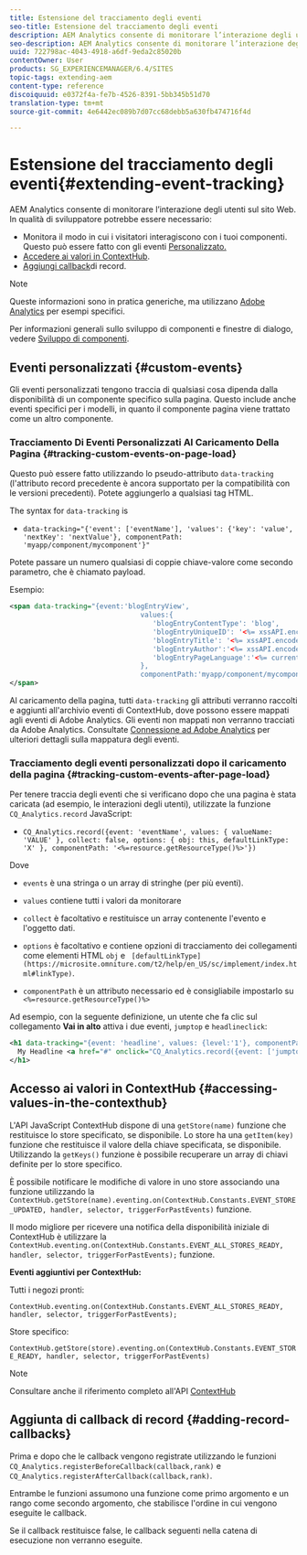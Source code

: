 ```yaml
---
title: Estensione del tracciamento degli eventi
seo-title: Estensione del tracciamento degli eventi
description: AEM Analytics consente di monitorare l’interazione degli utenti sul sito Web
seo-description: AEM Analytics consente di monitorare l’interazione degli utenti sul sito Web
uuid: 722798ac-4043-4918-a6df-9eda2c85020b
contentOwner: User
products: SG_EXPERIENCEMANAGER/6.4/SITES
topic-tags: extending-aem
content-type: reference
discoiquuid: e0372f4a-fe7b-4526-8391-5bb345b51d70
translation-type: tm+mt
source-git-commit: 4e6442ec089b7d07cc68debb5a630fb474716f4d

---
```



# Estensione del tracciamento degli eventi{#extending-event-tracking}

AEM Analytics consente di monitorare l’interazione degli utenti sul sito Web. In qualità di sviluppatore potrebbe essere necessario:

* Monitora il modo in cui i visitatori interagiscono con i tuoi componenti. Questo può essere fatto con gli eventi [Personalizzato.](#custom-events)
* [Accedere ai valori in ContextHub](/help/sites-developing/extending-analytics.md#accessing-values-in-the-contexthub).
* [Aggiungi callback](#adding-record-callbacks)di record.

>[!NOTE]
>
>Queste informazioni sono in pratica generiche, ma utilizzano [Adobe Analytics](/help/sites-administering/adobeanalytics.md) per esempi specifici.
>
>Per informazioni generali sullo sviluppo di componenti e finestre di dialogo, vedere [Sviluppo di componenti](/help/sites-developing/components.md).

## Eventi personalizzati {#custom-events}

Gli eventi personalizzati tengono traccia di qualsiasi cosa dipenda dalla disponibilità di un componente specifico sulla pagina. Questo include anche eventi specifici per i modelli, in quanto il componente pagina viene trattato come un altro componente.

### Tracciamento Di Eventi Personalizzati Al Caricamento Della Pagina {#tracking-custom-events-on-page-load}

Questo può essere fatto utilizzando lo pseudo-attributo `data-tracking` (l&#39;attributo record precedente è ancora supportato per la compatibilità con le versioni precedenti). Potete aggiungerlo a qualsiasi tag HTML.

The syntax for `data-tracking` is

* `data-tracking="{'event': ['eventName'], 'values': {'key': 'value', 'nextKey': 'nextValue'}, componentPath: 'myapp/component/mycomponent'}"`

Potete passare un numero qualsiasi di coppie chiave-valore come secondo parametro, che è chiamato payload.

Esempio:

```xml
<span data-tracking="{event:'blogEntryView', 
                                values:{
                                   'blogEntryContentType': 'blog', 
                                   'blogEntryUniqueID': '<%= xssAPI.encodeForJSString(entry.getId()) %>',
                                   'blogEntryTitle': '<%= xssAPI.encodeForJSString(entry.getTitle()) %>',
                                   'blogEntryAuthor':'<%= xssAPI.encodeForJSString(entry.getAuthor()) %>',
                                   'blogEntryPageLanguage':'<%= currentPage.getLanguage(true) %>'
                                },
                                componentPath:'myapp/component/mycomponent'}">
</span>
```

Al caricamento della pagina, tutti `data-tracking` gli attributi verranno raccolti e aggiunti all&#39;archivio eventi di ContextHub, dove possono essere mappati agli eventi di Adobe Analytics. Gli eventi non mappati non verranno tracciati da Adobe Analytics. Consultate [Connessione ad Adobe Analytics](/help/sites-administering/adobeanalytics.md) per ulteriori dettagli sulla mappatura degli eventi.

### Tracciamento degli eventi personalizzati dopo il caricamento della pagina {#tracking-custom-events-after-page-load}

Per tenere traccia degli eventi che si verificano dopo che una pagina è stata caricata (ad esempio, le interazioni degli utenti), utilizzate la funzione `CQ_Analytics.record` JavaScript:

* `CQ_Analytics.record({event: 'eventName', values: { valueName: 'VALUE' }, collect: false, options: { obj: this, defaultLinkType: 'X' }, componentPath: '<%=resource.getResourceType()%>'})`

Dove

* `events` è una stringa o un array di stringhe (per più eventi).

* `values` contiene tutti i valori da monitorare
* `collect` è facoltativo e restituisce un array contenente l&#39;evento e l&#39;oggetto dati.
* `options` è facoltativo e contiene opzioni di tracciamento dei collegamenti come elementi HTML `obj` e ` [defaultLinkType](https://microsite.omniture.com/t2/help/en_US/sc/implement/index.html#linkType)`.

* `componentPath` è un attributo necessario ed è consigliabile impostarlo su `<%=resource.getResourceType()%>`

Ad esempio, con la seguente definizione, un utente che fa clic sul collegamento **Vai in alto** attiva i due eventi, `jumptop` e `headlineclick`:

```xml
<h1 data-tracking="{event: 'headline', values: {level:'1'}, componentPath: '<%=resource.getResourceType()%>'}">
  My Headline <a href="#" onclick="CQ_Analytics.record({event: ['jumptop','headlineclick'],  values: {level:'1'}, componentPath: '<%=resource.getResourceType()%>'})">Jump to top</a>
</h1>
```

## Accesso ai valori in ContextHub {#accessing-values-in-the-contexthub}

L&#39;API JavaScript ContextHub dispone di una `getStore(name)` funzione che restituisce lo store specificato, se disponibile. Lo store ha una `getItem(key)` funzione che restituisce il valore della chiave specificata, se disponibile. Utilizzando la `getKeys()` funzione è possibile recuperare un array di chiavi definite per lo store specifico.

È possibile notificare le modifiche di valore in uno store associando una funzione utilizzando la `ContextHub.getStore(name).eventing.on(ContextHub.Constants.EVENT_STORE_UPDATED, handler, selector, triggerForPastEvents)` funzione.

Il modo migliore per ricevere una notifica della disponibilità iniziale di ContextHub è utilizzare la `ContextHub.eventing.on(ContextHub.Constants.EVENT_ALL_STORES_READY, handler, selector, triggerForPastEvents);` funzione.

**Eventi aggiuntivi per ContextHub:**

Tutti i negozi pronti:

`ContextHub.eventing.on(ContextHub.Constants.EVENT_ALL_STORES_READY, handler, selector, triggerForPastEvents);`

Store specifico:

`ContextHub.getStore(store).eventing.on(ContextHub.Constants.EVENT_STORE_READY, handler, selector, triggerForPastEvents)`

>[!NOTE]
>
>Consultare anche il riferimento completo all&#39;API [ContextHub](https://helpx.adobe.com/experience-manager/6-4/sites/developing/using/contexthub-api.html#ContextHubJavascriptAPIReference)

## Aggiunta di callback di record {#adding-record-callbacks}

Prima e dopo che le callback vengono registrate utilizzando le funzioni `CQ_Analytics.registerBeforeCallback(callback,rank)` e `CQ_Analytics.registerAfterCallback(callback,rank)`.

Entrambe le funzioni assumono una funzione come primo argomento e un rango come secondo argomento, che stabilisce l&#39;ordine in cui vengono eseguite le callback.

Se il callback restituisce false, le callback seguenti nella catena di esecuzione non verranno eseguite.
